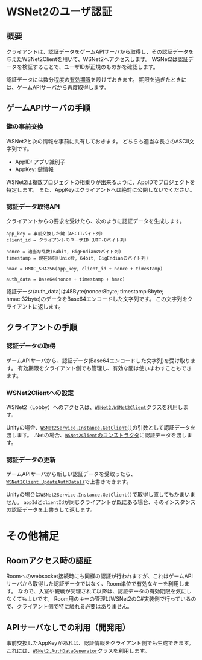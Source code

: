 # WSNet2のユーザ認証

## 概要

クライアントは、認証データをゲームAPIサーバから取得し、その認証データを与えたWSNet2Clientを用いて、WSNet2へアクセスします。
WSNet2は認証データを検証することで、ユーザIDが正規のものかを確認します。

認証データには数分程度の[有効期限](server_setting.md#)を設けておきます。
期限を過ぎたときには、ゲームAPIサーバから再度取得します。

## ゲームAPIサーバの手順

### 鍵の事前交換

WSNet2と次の情報を事前に共有しておきます。
どちらも適当な長さのASCII文字列です。

* AppID: アプリ識別子
* AppKey: 鍵情報

WSNet2は複数プロジェクトの相乗りが出来るように、AppIDでプロジェクトを特定します。
また、AppKeyはクライアントへは絶対に公開しないでください。

### 認証データ取得API

クライアントからの要求を受けたら、次のように認証データを生成します。

```
app_key = 事前交換した鍵（ASCIIバイト列）
client_id = クライアントのユーザID（UTF-8バイト列）

nonce = 適当な乱数(64bit, BigEndianのバイト列)
timestamp = 現在時刻(Unix秒, 64bit, BigEndianのバイト列)

hmac = HMAC_SHA256(app_key, client_id + nonce + timestamp)

auth_data = Base64(nonce + timestamp + hmac)
```

認証データ(auth_data)は48Byte(nonce:8byte; timestamp:8byte; hmac:32byte)のデータをBase64エンコードした文字列です。
この文字列をクライアントに返します。

## クライアントの手順

### 認証データの取得

ゲームAPIサーバから、認証データ(Base64エンコードした文字列)を受け取ります。
有効期限をクライアント側でも管理し、有効な間は使いまわすこともできます。

### WSNet2Clientへの設定

WSNet2（Lobby）へのアクセスは、[`WSNet2.WSNet2Client`](../wsnet2-unity/Assets/WSNet2/Scripts/Core/WSNet2Client.cs)クラスを利用します。

Unityの場合、[`WSNet2Service.Instance.GetClient()`](../wsnet2-unity/Assets/WSNet2/Scripts/WSNet2Service.cs#L45-L55)の引数として認証データを渡します。
.Netの場合、[`WSNet2Client`のコンストラクタ](../wsnet2-unity/Assets/WSNet2/Scripts/Core/WSNet2Client.cs#L22-L29)に認証データを渡します。

### 認証データの更新

ゲームAPIサーバから新しい認証データを受取ったら、[`WSNet2Client.UpdateAuthData()`](../wsnet2-unity/Assets/WSNet2/Scripts/Core/WSNet2Client.cs#L53-L60)で上書きできます。

Unityの場合は`WSNet2Service.Instance.GetClient()`で取得し直してもかまいません。
`appId`と`clientId`が同じクライアントが既にある場合、そのインスタンスの認証データを上書きして返します。

# その他補足

## Roomアクセス時の認証

Roomへのwebsocket接続時にも同様の認証が行われますが、これはゲームAPIサーバから取得した認証データではなく、Room単位で有効なキーを利用します。
なので、入室や観戦が受理されて以降は、認証データの有効期限を気にしなくてもよいです。
Room用のキーの管理はWSNet2のC#実装側で行っているので、クライアント側で特に触れる必要はありません。

## APIサーバなしでの利用（開発用）

事前交換したAppKeyがあれば、認証情報をクライアント側でも生成できます。
これには、[`WSNet2.AuthDataGenerator`](../wsnet2-unity/Assets/WSNet2/Scripts/Core/AuthDataGenerator.cs)クラスを利用します。

